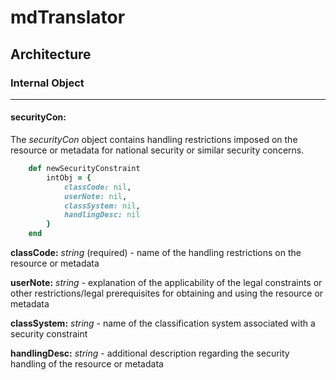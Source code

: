 # mdTranslator

## Architecture

### Internal Object
---
#### securityCon:

The *securityCon* object contains handling restrictions imposed on the resource or metadata for
national security or similar security concerns.

````ruby
    def newSecurityConstraint
        intObj = {
            classCode: nil,
            userNote: nil,
            classSystem: nil,
            handlingDesc: nil
        }
    end
````

__classCode:__ *string* (required) - name of the handling restrictions on the resource or metadata

__userNote:__ *string* - explanation of the applicability of the legal constraints or other restrictions/legal prerequisites for obtaining and using the resource or metadata

__classSystem:__ *string* - name of the classification system associated with a security constraint

__handlingDesc:__ *string* - additional description regarding the security handling of the resource or metadata
